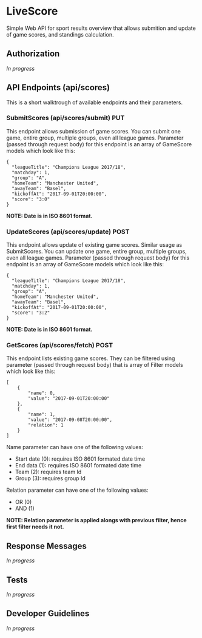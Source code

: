 # LiveScore
Simple Web API for sport results overview that allows submition and update of game scores, and standings calculation.

## Authorization
*In progress*

## API Endpoints (api/scores)
This is a short walktrough of available endpoints and their parameters.

### SubmitScores (api/scores/submit) PUT
This endpoint allows submission of game scores. You can submit one game, entire group, multiple groups, even all league games.
Parameter (passed through request body) for this endpoint is an array of GameScore models which look like this:
```
{
  "leagueTitle": "Champions League 2017/18",
  "matchday": 1,
  "group": "A",
  "homeTeam": "Manchester United",
  "awayTeam": "Basel",
  "kickoffAt": "2017-09-01T20:00:00",
  "score": "3:0"
}
```
**NOTE: Date is in ISO 8601 format.**

### UpdateScores (api/scores/update) POST
This endpoint allows update of existing game scores. Similar usage as SubmitScores. You can update one game, entire group, multiple groups, even all league games.
Parameter (passed through request body) for this endpoint is an array of GameScore models which look like this:
```
{
  "leagueTitle": "Champions League 2017/18",
  "matchday": 1,
  "group": "A",
  "homeTeam": "Manchester United",
  "awayTeam": "Basel",
  "kickoffAt": "2017-09-01T20:00:00",
  "score": "3:2"
}
```
**NOTE: Date is in ISO 8601 format.**

### GetScores (api/scores/fetch) POST
This endpoint lists existing game scores. They can be filtered using parameter (passed through request body) that is array of Filter models which look like this:
```
[
	{
		"name": 0,
		"value": "2017-09-01T20:00:00"
	},
	{
		"name": 1,
		"value": "2017-09-08T20:00:00",
		"relation": 1
	}
]
```
Name parameter can have one of the following values:
- Start date (0): requires ISO 8601 formated date time
- End data (1): requires ISO 8601 formated date time
- Team (2): requires team Id
- Group (3): requires group Id

Relation parameter can have one of the following values:
- OR (0)
- AND (1)

**NOTE: Relation parameter is applied alongs with previous filter, hence first filter needs it not.**

## Response Messages
*In progress*

## Tests
*In progress*

## Developer Guidelines
*In progress*
